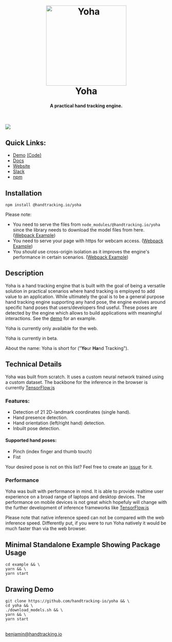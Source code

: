 <h1 align="center">
  <img src="./logo.png" alt="Yoha" height="250px">
  <br>
  Yoha 
  <br>
</h1>
<h4 align="center">A practical hand tracking engine. </h4>
<br>

<img src="https://user-images.githubusercontent.com/7460509/136609045-827ec14b-a94a-4477-b064-b1c9488754f6.gif"></img>

<h2>
  Quick Links:
</h2>
<ul>
  <li><a href="https://handtracking.io/draw_demo" target="_blank">Demo</a> <a href="https://github.com/handtracking-io/yoha/blob/master/src/demos/draw/entry.ts">(Code)</a></li>
  <li><a href="https://github.com/handtracking-io/yoha/tree/master/docs">Docs</a></li>
  <li><a href="https://handtracking.io">Website</a></li>
  <li><a href="https://join.slack.com/t/handtrackingio/shared_invite/zt-x4y5rbls-6_1IDAlndbXvIoaWZqcLIA">Slack</a></li>
  <li><a href="https://www.npmjs.com/package/@handtracking.io/yoha">npm</a></li>
</ul>

<h2>Installation</h2>

`npm install @handtracking.io/yoha`

Please note:

- You need to serve the files from `node_modules/@handtracking.io/yoha` since the library needs to download the model files from here. (<a href="https://github.com/handtracking-io/yoha/blob/1aa0217e63a66113b2517bbca2cb60967881e505/webpack.config.js#L48">Webpack Example</a>)
- You need to serve your page with https for webcam access. (<a href="https://github.com/handtracking-io/yoha/blob/1aa0217e63a66113b2517bbca2cb60967881e505/webpack.config.js#L20">Webpack Example</a>)
- You <i>should</i> use cross-origin isolation as it improves the engine's performance in certain scenarios. (<a href="https://github.com/handtracking-io/yoha/blob/1aa0217e63a66113b2517bbca2cb60967881e505/webpack.config.js#L15">Webpack Example</a>)

<h2>Description</h2>

Yoha is a hand tracking engine that is built with the goal of being a versatile solution
in practical scenarios where hand tracking is employed to add value to
an application. While ultimately the goal is to be a general purpose hand
tracking engine supporting any hand pose, the engine evolves
around specific hand poses that users/developers find useful. These poses 
are detected by the engine which allows to build applications with meaningful interactions. 
See the <a href="https://handtracking.io/draw_demo" target="_blank">demo</a> for an example.

Yoha is currently only available for the web.

Yoha is currently in beta.

About the name: Yoha is short for ("<b>Yo</b>ur <b>Ha</b>nd Tracking").

## Technical Details

Yoha was built from scratch. It uses a custom neural
network trained using a custom dataset. The backbone for the
inference in the browser is currently <a
target="_blank" href="https://github.com/tensorflow/tfjs">TensorFlow.js</a> 

### Features:

<ul>
  <li>Detection of 21 2D-landmark coordinates (single hand).</li>
  <li>Hand presence detection.</li>
  <li>Hand orientation (left/right hand) detection.</li>
  <li>Inbuilt pose detection.</li>
</ul>

#### Supported hand poses:

<ul>
  <li>Pinch (index finger and thumb touch)</li>
  <li>Fist</li>
</ul>

Your desired pose is not on this list? Feel free to create an <a href="https://github.com/handtracking-io/yoha/issues/new/choose">issue</a> for it.

### Performance

Yoha was built with performance in mind. It is able to provide realtime user
experience on a broad range of laptops and desktop devices. The performance
on mobile devices is not great which hopefuly will change with the further
development of inference frameworks like 
<a target="_blank" href="https://github.com/tensorflow/tfjs">TensorFlow.js</a>

Please note that native inference speed can not be compared
with the web inference speed. Differently put, if you were to 
run Yoha natively it would be much faster than via the web
browser.

## Minimal Standalone Example Showing Package Usage

```
cd example && \
yarn && \
yarn start
```

## Drawing Demo

```
git clone https://github.com/handtracking-io/yoha && \
cd yoha && \
./download_models.sh && \
yarn && \
yarn start
```

<br>
<a href="mailto:benjamin@handtracking.io">benjamin@handtracking.io</a>

